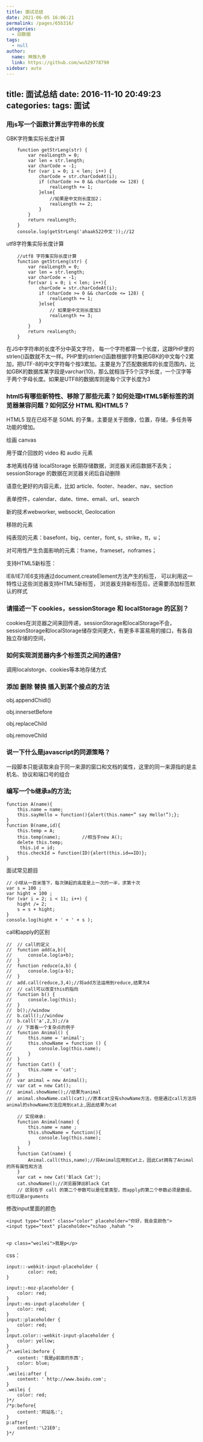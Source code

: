 ```yaml
---
title: 面试总结
date: 2021-06-05 16:06:21
permalink: /pages/65b316/
categories: 
  - 旧数据
tags: 
  - null
author: 
  name: 神族九帝
  link: https://github.com/wu529778790
sidebar: auto
---
```

title: 面试总结
date: 2016-11-10 20:49:23
categories:
tags: 面试
---

### 用js写一个函数计算出字符串的长度
<!--more-->
GBK字符集实际长度计算

		function getStrLeng(str) {
			var realLength = 0;
			var len = str.length;
			var charCode = -1;
			for (var i = 0; i < len; i++) {
				charCode = str.charCodeAt(i);
				if (charCode >= 0 && charCode <= 128) {
					realLength += 1;
				}else{
					//如果是中文则长度加2；
					realLength += 2;
				}
			}
			return realLength;
		}
		console.log(getStrLeng('ahaak522中文'));//12

utf8字符集实际长度计算

		//utf8 字符集实际长度计算
		function getStrLeng(str) {
			var realLength = 0;
			var len = str.length;
			var charCode = -1;
		    for(var i = 0; i < len; i++){
		        charCode = str.charCodeAt(i);
		        if (charCode >= 0 && charCode <= 128) { 
		            realLength += 1;
		        }else{ 
		            // 如果是中文则长度加3
		            realLength += 3;
		        }
		    } 
		    return realLength;
		}

在JS中字符串的长度不分中英文字符， 每一个字符都算一个长度，这跟PHP里的strlen()函数就不太一样。PHP里的strlen()函数根据字符集把GBK的中文每个2累加，把UTF-8的中文字符每个按3累加。主要是为了匹配数据库的长度范围内，比如GBK的数据库某字段是varchar(10)，那么就相当于5个汉字长度，一个汉字等于两个字母长度。如果是UTF8的数据库则是每个汉字长度为3	


### html5有哪些新特性、移除了那些元素？如何处理HTML5新标签的浏览器兼容问题？如何区分 HTML 和HTML5？  

HTML5 现在已经不是 SGML 的子集，主要是关于图像，位置，存储，多任务等功能的增加。  

绘画 canvas  

用于媒介回放的 video 和 audio 元素  

本地离线存储 localStorage 长期存储数据，浏览器关闭后数据不丢失；
sessionStorage 的数据在浏览器关闭后自动删除 

语意化更好的内容元素，比如 article、footer、header、nav、section  

表单控件，calendar、date、time、email、url、search  
  

新的技术webworker, websockt, Geolocation  

移除的元素  

纯表现的元素：basefont，big，center，font, s，strike，tt，u；  

对可用性产生负面影响的元素：frame，frameset，noframes；  

支持HTML5新标签：  

IE8/IE7/IE6支持通过document.createElement方法产生的标签，
可以利用这一特性让这些浏览器支持HTML5新标签，
浏览器支持新标签后，还需要添加标签默认的样式

### 请描述一下 cookies，sessionStorage 和 localStorage 的区别？  
cookies在浏览器之间来回传递，sessionStorage和localStorage不会，  
sessionStorage和localStorage储存空间更大，有更多丰富易用的接口，有各自独立存储的空间，  
### 如何实现浏览器内多个标签页之间的通信?  
调用localstorge、cookies等本地存储方式  
### 添加 删除 替换 插入到某个接点的方法

obj.appendChidl()  

obj.innersetBefore  

obj.replaceChild  

obj.removeChild  
### 说一下什么是javascript的同源策略？  
一段脚本只能读取来自于同一来源的窗口和文档的属性，这里的同一来源指的是主机名、协议和端口号的组合  
### 编写一个b继承a的方法;

	function A(name){
	    this.name = name;
	    this.sayHello = function(){alert(this.name+” say Hello!”);};
	}
	function B(name,id){
	    this.temp = A;
	    this.temp(name);        //相当于new A();
	    delete this.temp;       
	     this.id = id;   
	    this.checkId = function(ID){alert(this.id==ID)};
	}  

面试常见题目

	// 小球从一百米落下，每次弹起的高度是上一次的一半，求第十次
	var s = 100 ;
	var hight = 100 ;
	for (var i = 2; i < 11; i++) {
		hight /= 2;
		s = s + hight;
	}
	console.log(hight + ' + ' + s );
  
call和apply的区别  

	// 	// call的定义
	// 	function add(a,b){
	// 		console.log(a+b);
	// 	}
	// 	function reduce(a,b) {
	// 		console.log(a-b);
	// 	}
	// 	add.call(reduce,3,4);//将add方法运用到reduce,结果为4
	// 	// call可以改变this的指向
	// 	function b() {
	// 		console.log(this);
	// 	}
	// 	b();//window
	// 	b.call();//window
	// 	b.call('a',2,3);//a
	// 	// 下面看一个复杂点的例子
	// 	function Animal() {
	// 		this.name = 'animal';
	// 		this.showName = function () {
	// 			console.log(this.name);
	// 		}
	// 	}
	// 	function Cat() {
	// 		this.name = 'cat';
	// 	}
	// 	var animal = new Animal();
	// 	var cat = new Cat();
	// 	animal.showName();//结果为animal
	// 	animal.showName.call(cat);//原本cat没有showName方法，但是通过call方法将animal的showName方法应用到cat上,因此结果为cat

		// 实现继承:
		function Animal(name) {
			this.name = name ;
			this.showName = function(){
				console.log(this.name);
			}
		}
		function Cat(name) {
			Animal.call(this,name);//将Animal应用到Cat上，因此Cat拥有了Animal的所有属性和方法
		}
		var cat = new Cat('Black Cat');
		cat.showName();//浏览器弹出Black Cat
		// 区别在于 call 的第二个参数可以是任意类型，而apply的第二个参数必须是数组，也可以是arguments  
修改input里面的颜色   
 
	<input type="text" class="color" placeholder="你好，我会变颜色">
	<input type="text" placeholder="nihao ,hahah ">


	<p class="weilei">我是p</p>  
css：    

	input::-webkit-input-placeholder {
			color: red;
	}  

	input::-moz-placeholder {
		color: red;
	}
	input:-ms-input-placeholder {
		color: red;
	}
	input::placeholder {
		color: red;
	}
	input.color::-webkit-input-placeholder {
		color: yellow;
	}
	/*.weilei:before {
		content: '我是p前面的东西';
		color: blue;
	}
	.weilei:after {
		content: ' http://www.baidu.com';
	}
	.weilei {
		color: red;
	}*/
	/*p:before{   
	    content:'网站名:';
	}   
	p:after{   
		content:'\21E0';
	}*/  

